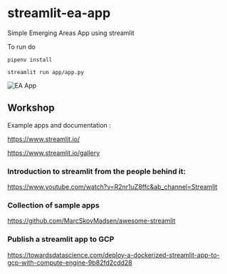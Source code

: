 # streamlit-ea-app
Simple Emerging Areas App using streamlit

To run do 

```pipenv install```

```streamlit run app/app.py```

![EA App](https://github.com/mathissen/streamlit-ea-app/blob/master/img/ea_sample.png)

## Workshop

Example apps and documentation :

https://www.streamlit.io/

https://www.streamlit.io/gallery


### Introduction to streamlit from the people behind it: 

https://www.youtube.com/watch?v=R2nr1uZ8ffc&ab_channel=Streamlit

### Collection of sample apps

https://github.com/MarcSkovMadsen/awesome-streamlit



### Publish a streamlit app to GCP

https://towardsdatascience.com/deploy-a-dockerized-streamlit-app-to-gcp-with-compute-engine-9b82fd2cdd28
